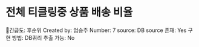 # 전체 티클링중 상품 배송 비율

긴급도: 후순위
Created by: 엄승주
Number: 7
source: DB
source 존재: Yes
구현 방법: DB쿼리
추출 가능: No